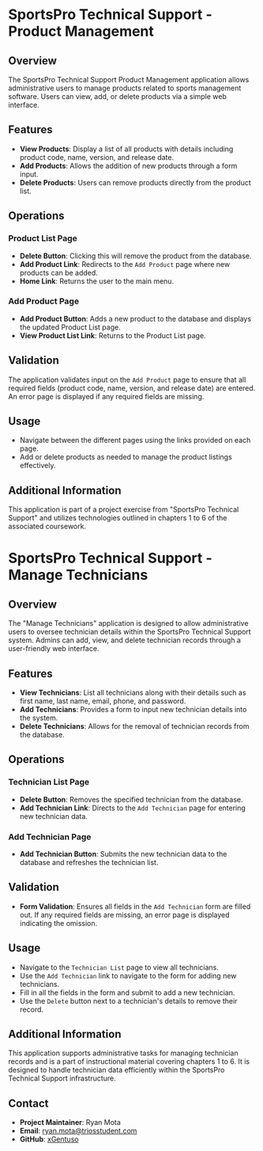 # **SportsPro Technical Support - Product Management**

## Overview

The SportsPro Technical Support Product Management application allows administrative users to manage products related to sports management software. Users can view, add, or delete products via a simple web interface.

## Features

- **View Products**: Display a list of all products with details including product code, name, version, and release date.
- **Add Products**: Allows the addition of new products through a form input.
- **Delete Products**: Users can remove products directly from the product list.

## Operations

### Product List Page

- **Delete Button**: Clicking this will remove the product from the database.
- **Add Product Link**: Redirects to the `Add Product` page where new products can be added.
- **Home Link**: Returns the user to the main menu.

### Add Product Page

- **Add Product Button**: Adds a new product to the database and displays the updated Product List page.
- **View Product List Link**: Returns to the Product List page.

## Validation

The application validates input on the `Add Product` page to ensure that all required fields (product code, name, version, and release date) are entered. An error page is displayed if any required fields are missing.

## Usage

- Navigate between the different pages using the links provided on each page.
- Add or delete products as needed to manage the product listings effectively.

## Additional Information

This application is part of a project exercise from "SportsPro Technical Support" and utilizes technologies outlined in chapters 1 to 6 of the associated coursework.


# **SportsPro Technical Support - Manage Technicians**

## Overview

The "Manage Technicians" application is designed to allow administrative users to oversee technician details within the SportsPro Technical Support system. Admins can add, view, and delete technician records through a user-friendly web interface.

## Features

- **View Technicians**: List all technicians along with their details such as first name, last name, email, phone, and password.
- **Add Technicians**: Provides a form to input new technician details into the system.
- **Delete Technicians**: Allows for the removal of technician records from the database.

## Operations

### Technician List Page

- **Delete Button**: Removes the specified technician from the database.
- **Add Technician Link**: Directs to the `Add Technician` page for entering new technician data.

### Add Technician Page

- **Add Technician Button**: Submits the new technician data to the database and refreshes the technician list.

## Validation

- **Form Validation**: Ensures all fields in the `Add Technician` form are filled out. If any required fields are missing, an error page is displayed indicating the omission.

## Usage

- Navigate to the `Technician List` page to view all technicians.
- Use the `Add Technician` link to navigate to the form for adding new technicians.
- Fill in all the fields in the form and submit to add a new technician.
- Use the `Delete` button next to a technician's details to remove their record.

## Additional Information

This application supports administrative tasks for managing technician records and is a part of instructional material covering chapters 1 to 6. It is designed to handle technician data efficiently within the SportsPro Technical Support infrastructure.


## Contact

- **Project Maintainer**: Ryan Mota
- **Email**: [ryan.mota@triosstudent.com](mailto:ryan.mota@triosstudent.com)
- **GitHub**: [xGentuso](https://github.com/xGentuso)
